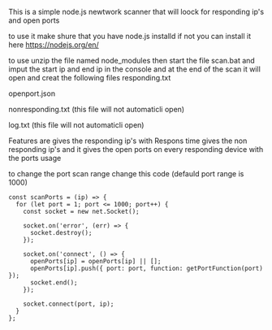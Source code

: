 This is a simple node.js newtwork scanner that will loock for responding ip's and open ports

to use it make shure that you have node.js installd if not you can install it here https://nodejs.org/en/

to use unzip the file named node_modules then start the file scan.bat and imput the start ip and end ip in the console and at the end of the scan it will open and creat the following files
responding.txt

openport.json

nonresponding.txt (this file will not automaticli open)

log.txt (this file will not automaticli open)


Features are
gives the responding ip's with Respons time
gives the non responding ip's
and it gives the open ports on every responding device with the ports usage

to change the port scan range change this code (defauld port range is 1000)
```
const scanPorts = (ip) => {
  for (let port = 1; port <= 1000; port++) {
    const socket = new net.Socket();

    socket.on('error', (err) => {
      socket.destroy();
    });

    socket.on('connect', () => {
      openPorts[ip] = openPorts[ip] || [];
      openPorts[ip].push({ port: port, function: getPortFunction(port) });
      socket.end();
    });

    socket.connect(port, ip);
  }
};
```
